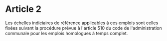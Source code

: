 # Article 2

Les échelles indiciaires de référence applicables à ces emplois sont celles fixées suivant la procédure prévue à l'article 510 du code de l'administration communale pour les emplois homologues à temps complet.
